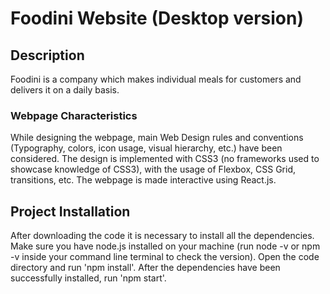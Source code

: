 # Foodini Website (Desktop version)
## Description
Foodini is a company which makes individual meals for customers and delivers it on a daily basis.
### Webpage Characteristics
While designing the webpage, main Web Design rules and conventions (Typography, colors, icon usage, visual hierarchy, etc.) have been considered.
The design is implemented with CSS3 (no frameworks used to showcase knowledge of CSS3), with the usage of Flexbox, CSS Grid, transitions, etc. The webpage is made interactive using React.js. 

## Project Installation
After downloading the code it is necessary to install all the dependencies. Make sure you have node.js installed on your machine (run node -v or npm -v inside your command line terminal to check the version). Open the code directory and run 'npm install'. After the dependencies have been successfully installed, run 'npm start'.
